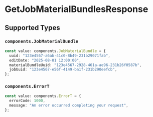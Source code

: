 # GetJobMaterialBundlesResponse


## Supported Types

### `components.JobMaterialBundle`

```typescript
const value: components.JobMaterialBundle = {
  uuid: "123e4567-a6ab-41c0-8b49-231b29071fab",
  editDate: "2025-08-01 12:00:00",
  materialBundleUuid: "123e4567-2928-461a-ae96-231b26f0587b",
  jobUuid: "123e4567-e56f-4149-ba1f-231b290eefcb",
};
```

### `components.ErrorT`

```typescript
const value: components.ErrorT = {
  errorCode: 1000,
  message: "An error occurred completing your request",
};
```

